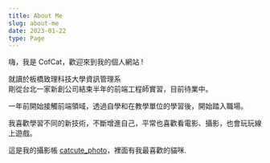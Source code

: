 ```yaml
---
title: About Me
slug: about-me
date: 2023-01-22
type: Page
---
```


嗨，我是 CofCat，歡迎來到我的個人網站 !<br />

就讀於板橋致理科技大學資訊管理系<br />
剛從台北一家新創公司結束半年的前端工程師實習，目前待業中。

一年前開始接觸前端領域，透過自學和在教學單位的學習後，開始踏入職場。

我喜歡學習不同的新技術，不斷增進自己，平常也喜歡看電影、攝影，也會玩玩線上遊戲。<br />

這是我的攝影帳 [catcute_photo](https://www.instagram.com/catcute_photo/)，裡面有我最喜歡的貓咪.
